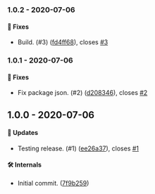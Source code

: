 ### 1.0.2 - 2020-07-06

#### 🐞 Fixes

- Build. (#3) ([fd4ff68](https://github.com/rajzik/az-pipelines-cli/commit/fd4ff68)), closes [#3](https://github.com/rajzik/az-pipelines-cli/issues/3)

### 1.0.1 - 2020-07-06

#### 🐞 Fixes

- Fix package json. (#2) ([d208346](https://github.com/rajzik/az-pipelines-cli/commit/d208346)), closes [#2](https://github.com/rajzik/az-pipelines-cli/issues/2)

## 1.0.0 - 2020-07-06

#### 🚀 Updates

- Testing release. (#1) ([ee26a37](https://github.com/rajzik/az-pipelines-cli/commit/ee26a37)), closes [#1](https://github.com/rajzik/az-pipelines-cli/issues/1)

#### 🛠 Internals

- Initial commit. ([7f9b259](https://github.com/rajzik/az-pipelines-cli/commit/7f9b259))
